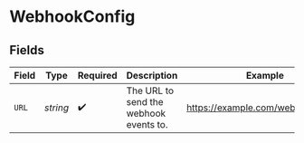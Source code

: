 # WebhookConfig


## Fields

| Field                                  | Type                                   | Required                               | Description                            | Example                                |
| -------------------------------------- | -------------------------------------- | -------------------------------------- | -------------------------------------- | -------------------------------------- |
| `URL`                                  | *string*                               | :heavy_check_mark:                     | The URL to send the webhook events to. | https://example.com/webhooks/user      |